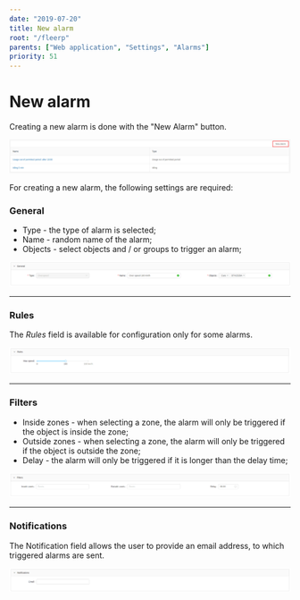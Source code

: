 ```yaml
---
date: "2019-07-20"
title: New alarm
root: "/fleerp"
parents: ["Web application", "Settings", "Alarms"]
priority: 51
---
```


# New alarm

Creating a new alarm is done with the "New Alarm" button.

![alarms](new-alarm-en.png)

For creating a new alarm, the following settings are required:

### General

- Type - the type of alarm is selected;
- Name - random name of the alarm;
- Objects - select objects and / or groups to trigger an alarm;

![alarms](general-en.png)

---

### Rules

The *Rules* field is available for configuration only for some alarms.

![alarms](rules-en.png)

---

### Filters

- Inside zones - when selecting a zone, the alarm will only be triggered if the object is inside the zone;
- Outside zones - when selecting a zone, the alarm will only be triggered if the object is outside the zone;
- Delay - the alarm will only be triggered if it is longer than the delay time;

![alarms](filters-en.png)

---

### Notifications

The Notification field allows the user to provide an email address, to which triggered alarms are sent.

![alarms](notifications-en.png)
